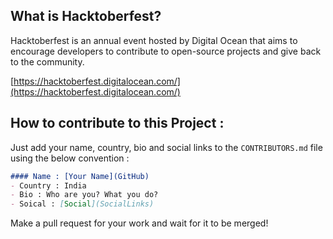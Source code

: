 ## What is Hacktoberfest?

Hacktoberfest is an annual event hosted by Digital Ocean that aims to encourage developers to contribute to open-source projects and give back to the community.

[https://hacktoberfest.digitalocean.com/](https://hacktoberfest.digitalocean.com/)

## How to contribute to this Project :

Just add your name, country, bio and social links to the `CONTRIBUTORS.md` file using the below convention :

```markdown
#### Name : [Your Name](GitHub)
- Country : India
- Bio : Who are you? What you do?
- Soical : [Social](SocialLinks)
```
Make a pull request for your work and wait for it to be merged!
